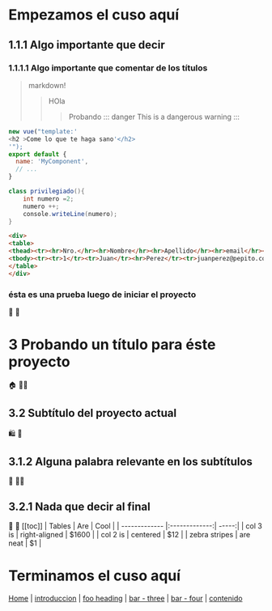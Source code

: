 
# Empezamos el cuso aquí
## 1.1.1 Algo importante que decir
### 1.1.1.1 Algo importante que comentar de los títulos
> markdown!
>> HOla
>>> Probando
::: danger
This is a dangerous warning
:::
``` js
new vue("template:'
<h2 >Come lo que te haga sano'</h2>
'");
export default {
  name: 'MyComponent',
  // ...
}
```
``` csharp
class privilegiado(){
    int numero =2;
    numero ++;
    console.writeLine(numero);
}
```
``` html
<div>
<table>
<thead><tr><hr>Nro.</hr><hr>Nombre</hr><hr>Apellido</hr><hr>email</hr><hr>telefono</hr></tr></thead>
<tbody><tr><tr>1</tr><tr>Juan</tr><hr>Perez</tr><tr>juanperez@pepito.com</tr><tr>555-223344</tr></tr></tbody>
</table>
</div>
```
### ésta es una prueba luego de iniciar el proyecto
:tada: :100:
# 3 Probando un título para éste proyecto
:house: :firefighter:
## 3.2 Subtítulo del proyecto actual
:shopping: :shrug:
## 3.1.2 Alguna palabra relevante en los subtítulos
:guard: :raising_hand_man:
## 3.2.1 Nada que decir al final
:page_with_curl: :100:
[[toc]]
| Tables        | Are           | Cool  |
| ------------- |:-------------:| -----:|
| col 3 is      | right-aligned | $1600 |
| col 2 is      | centered      |   $12 |
| zebra stripes | are neat      |    $1 |


# Terminamos el cuso aquí

[Home](/) | <!-- Sends the user to the root README.md -->
[introduccion](/introduccion/) | <!-- Sends the user to index.html of directory foo -->
[foo heading](./#heading) | <!-- Anchors user to a heading in the foo README file -->
[bar - three](../bar/three.md) | <!-- You can append .md (recommended) -->
[bar - four](../bar/four.html) | <!-- Or you can append .html -->
[contenido](contenido.md)